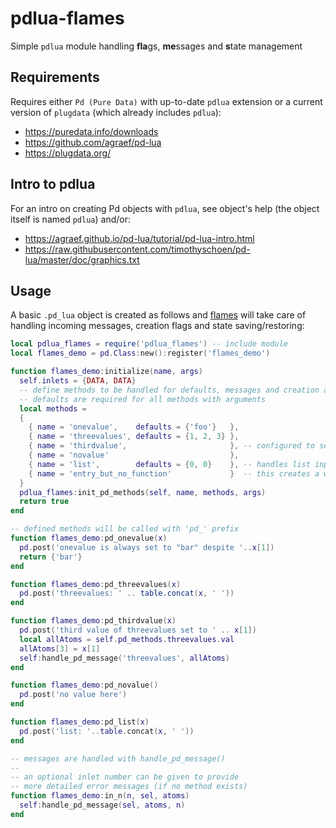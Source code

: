 # pdlua-flames
Simple `pdlua` module handling **fla**gs, **me**ssages and **s**tate management

## Requirements

Requires either `Pd (Pure Data)` with up-to-date `pdlua` extension or a current version of `plugdata` (which already includes `pdlua`):
* https://puredata.info/downloads
* https://github.com/agraef/pd-lua 
* https://plugdata.org/

## Intro to pdlua

For an intro on creating Pd objects with `pdlua`, see object's help (the object itself is named `pdlua`) and/or:
* https://agraef.github.io/pd-lua/tutorial/pd-lua-intro.html
* https://raw.githubusercontent.com/timothyschoen/pd-lua/master/doc/graphics.txt

## Usage

A basic `.pd_lua` object is created as follows and [flames](https://github.com/ben-wes/pdlua-flames/blob/main/pdlua_flames.lua) will take care of handling incoming messages, creation flags and state saving/restoring:

~~~ lua
local pdlua_flames = require('pdlua_flames') -- include module
local flames_demo = pd.Class:new():register('flames_demo')

function flames_demo:initialize(name, args)
  self.inlets = {DATA, DATA}
  -- define methods to be handled for defaults, messages and creation args
  -- defaults are required for all methods with arguments
  local methods =
  {
    { name = 'onevalue',    defaults = {'foo'}   },
    { name = 'threevalues', defaults = {1, 2, 3} },
    { name = 'thirdvalue',                       }, -- configured to set 3rd value above
    { name = 'novalue'                           },
    { name = 'list',        defaults = {0, 0}    }, -- handles list input
    { name = 'entry_but_no_function'             }  -- this creates a warning
  }
  pdlua_flames:init_pd_methods(self, name, methods, args)
  return true
end

-- defined methods will be called with 'pd_' prefix
function flames_demo:pd_onevalue(x)
  pd.post('onevalue is always set to "bar" despite '..x[1])
  return {'bar'}
end

function flames_demo:pd_threevalues(x)
  pd.post('threevalues: ' .. table.concat(x, ' '))
end

function flames_demo:pd_thirdvalue(x)
  pd.post('third value of threevalues set to ' .. x[1])
  local allAtoms = self.pd_methods.threevalues.val
  allAtoms[3] = x[1]
  self:handle_pd_message('threevalues', allAtoms)
end

function flames_demo:pd_novalue()
  pd.post('no value here')
end

function flames_demo:pd_list(x)
  pd.post('list: '..table.concat(x, ' '))
end

-- messages are handled with handle_pd_message()
--
-- an optional inlet number can be given to provide
-- more detailed error messages (if no method exists)
function flames_demo:in_n(n, sel, atoms)
  self:handle_pd_message(sel, atoms, n)
end
~~~
